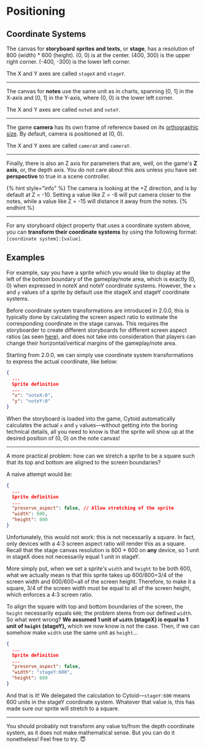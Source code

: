 # Positioning

## Coordinate Systems

The canvas for **storyboard** **sprites and texts**, or **stage**, has a resolution of 800 (width) \* 600 (height). (0, 0) is at the center. (400, 300) is the upper right corner. (-400, -300) is the lower left corner.

The X and Y axes are called `stageX` and `stageY`.

***

The canvas for **notes** use the same unit as in charts, spanning \[0, 1] in the X-axis and \[0, 1] in the Y-axis, where (0, 0) is the lower left corner.

The X and Y axes are called `noteX` and `noteY`.

***

The game **camera** has its own frame of reference based on its [orthographic size](https://docs.unity3d.com/ScriptReference/Camera-orthographicSize.html). By default, camera is positioned at (0, 0).

The X and Y axes are called `cameraX` and `cameraY`.

***

Finally, there is also an Z axis for parameters that are, well, on the game's **Z axis**, or, the depth axis. You do not care about this axis unless you have set **perspective** to true in a scene controller.

{% hint style="info" %}
The camera is looking at the +Z direction, and is by default at Z = -10. Setting a value like Z = -8 will put camera closer to the notes, while a value like Z = -15 will distance it away from the notes.
{% endhint %}

***

For any storyboard object property that uses a coordinate system above, you can **transform their coordinate systems** by using the following format: `[coordinate system]:[value]`.

## Examples

For example, say you have a sprite which you would like to display at the left of the bottom boundary of the gameplay/note area, which is exactly (0, 0) when expressed in noteX and noteY coordinate systems. However, the `x` and `y` values of a sprite by default use the stageX and stageY coordinate systems.

Before coordinate system transformations are introduced in 2.0.0, this is typically done by calculating the screen aspect ratio to estimate the corresponding coordinate in the stage canvas. This requires the storyboarder to create different storyboards for different screen aspect ratios (as seen [here](https://cytoid.io/levels/tigertiger.deadsoul)), and does not take into consideration that players can change their horizontal/vertical margins of the gameplay/note area.

Starting from 2.0.0, we can simply use coordinate system transformations to express the actual coordinate, like below:

```json
{
  ...
  Sprite definition
  ...
  "x": "noteX:0",
  "y": "noteY:0"
}
```

When the storyboard is loaded into the game, Cytoid automatically calculates the actual `x` and `y` values—without getting into the boring technical details, all you need to know is that the sprite will show up at the desired position of (0, 0) on the note canvas!

***

A more practical problem: how can we stretch a sprite to be a square such that its top and bottom are aligned to the screen boundaries?

A naive attempt would be:

```json
{
  ...
  Sprite definition
  ...
  "preserve_aspect": false, // Allow stretching of the sprite
  "width": 600,
  "height": 600
}
```

Unfortunately, this would not work: this is not necessarily a square. In fact, only devices with a 4:3 screen aspect ratio will render this as a square. Recall that the stage canvas resolution is 800 \* 600 on **any** device, so 1 unit in stageX does not necessarily equal 1 unit in stageY.

More simply put, when we set a sprite's `width` and `height` to be both 600, what we actually mean is that this sprite takes up 600/800=3/4 of the screen width and 600/600=all of the screen height. Therefore, to make it a square, 3/4 of the screen width must be equal to all of the screen height, which enforces a 4:3 screen ratio.

To align the square with top and bottom boundaries of the screen, the `height` necessarily equals `600`; the problem stems from our defined `width`. So what went wrong? **We assumed 1 unit of `width` (stageX) is equal to 1 unit of `height` (stageY),** which we now know is not the case. Then, if we can somehow make `width` use the same unit as `height`...

```json
{
  ...
  Sprite definition
  ...
  "preserve_aspect": false,
  "width": "stageY:600",
  "height": 600
}
```

And that is it! We delegated the calculation to Cytoid—`stageY:600` means 600 units in the stageY coordinate system. Whatever that value is, this has made sure our sprite will stretch to a square.

***

You should probably not transform any value to/from the depth coordinate system, as it does not make mathematical sense. But you can do it nonetheless! Feel free to try. 😇
